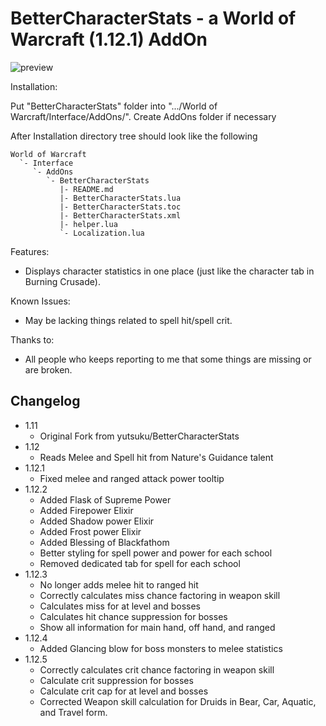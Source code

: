 # BetterCharacterStats - a World of Warcraft (1.12.1) AddOn

![preview](https://raw.githubusercontent.com/yutsuku/BetterCharacterStats/gh-pages/images/BetterCharacterStats.png)

Installation:

Put "BetterCharacterStats" folder into ".../World of Warcraft/Interface/AddOns/".
Create AddOns folder if necessary

After Installation directory tree should look like the following

	World of Warcraft
	  `- Interface
		 `- AddOns
			`- BetterCharacterStats
			   |- README.md
			   |- BetterCharacterStats.lua
			   |- BetterCharacterStats.toc
			   |- BetterCharacterStats.xml
			   |- helper.lua
			   `- Localization.lua

Features:
- Displays character statistics in one place (just like the character tab in Burning Crusade).

Known Issues:
- May be lacking things related to spell hit/spell crit.

Thanks to:
- All people who keeps reporting to me that some things are missing or are broken.

## Changelog
- 1.11
  - Original Fork from yutsuku/BetterCharacterStats
- 1.12
  - Reads Melee and Spell hit from Nature's Guidance talent
- 1.12.1
  - Fixed melee and ranged attack power tooltip
- 1.12.2
  - Added Flask of Supreme Power
  - Added Firepower Elixir
  - Added Shadow power Elixir
  - Added Frost power Elixir
  - Added Blessing of Blackfathom
  - Better styling for spell power and power for each school
  - Removed dedicated tab for spell for each school
- 1.12.3
  - No longer adds melee hit to ranged hit
  - Correctly calculates miss chance factoring in weapon skill
  - Calculates miss for at level and bosses
  - Calculates hit chance suppression for bosses
  - Show all information for main hand, off hand, and ranged
- 1.12.4
  - Added Glancing blow for boss monsters to melee statistics
- 1.12.5
  - Correctly calculates crit chance factoring in weapon skill
  - Calculate crit suppression for bosses
  - Calculate crit cap for at level and bosses
  - Corrected Weapon skill calculation for Druids in Bear, Car, Aquatic, and Travel form.